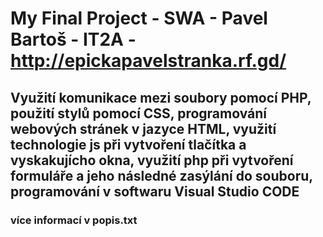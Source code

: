 # My Final Project - SWA - Pavel Bartoš - IT2A - http://epickapavelstranka.rf.gd/
## Využití komunikace mezi soubory pomocí PHP, použití stylů pomocí CSS, programování webových stránek v jazyce HTML, využití technologie js při vytvoření tlačítka a vyskakujícho okna, využití php při vytvoření formuláře a jeho následné zasýlání do souboru, programování v softwaru Visual Studio CODE
### více informací v popis.txt
